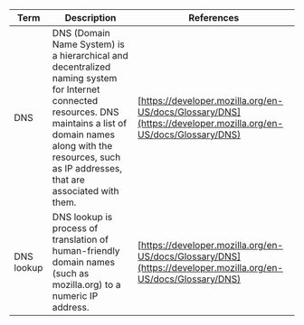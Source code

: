 | Term | Description | References |
| ---- | ----------- | ---------- |
| DNS | DNS (Domain Name System) is a hierarchical and decentralized naming system for Internet connected resources. DNS maintains a list of domain names along with the resources, such as IP addresses, that are associated with them. | [https://developer.mozilla.org/en-US/docs/Glossary/DNS](https://developer.mozilla.org/en-US/docs/Glossary/DNS) |
| DNS lookup | DNS lookup is process of translation of human-friendly domain names (such as mozilla.org) to a numeric IP address. |  [https://developer.mozilla.org/en-US/docs/Glossary/DNS](https://developer.mozilla.org/en-US/docs/Glossary/DNS) | 
